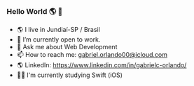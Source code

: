 ### Hello World 🌎 👋
- 🌎 I live in Jundiaí-SP / Brasil
- 🔭 I’m currently open to work.
- 💬 Ask me about Web Development
- 📫 How to reach me: gabriel.orlando00@icloud.com
- 🌎 LinkedIn: https://www.linkedin.com/in/gabrielc-orlando/
- 👨‍💻 I'm currently studying Swift (iOS)
<!--
**GabrielOrlando/GabrielOrlando** is a ✨ _special_ ✨ repository because its `README.md` (this file) appears on your GitHub profile.

Here are some ideas to get you started:


- 👯 I’m looking to collaborate on ...
- 🤔 I’m looking for help with ...


- 😄 Pronouns: ...
- ⚡ Fun fact: ...
-->
